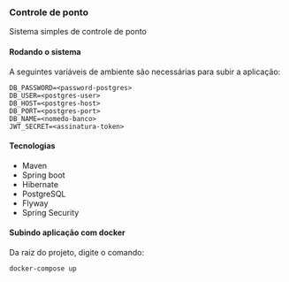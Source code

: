 ### Controle de ponto

Sistema simples de controle de ponto

#### Rodando o sistema

A seguintes variáveis de ambiente são necessárias para subir a aplicação:

    DB_PASSWORD=<password-postgres>
    DB_USER=<postgres-user>
    DB_HOST=<postgres-host>
    DB_PORT=<postgres-port>
    DB_NAME=<nomedo-banco>
    JWT_SECRET=<assinatura-token>

#### Tecnologias

- Maven
- Spring boot
- Hibernate
- PostgreSQL
- Flyway
- Spring Security

#### Subindo aplicação com docker

Da raiz do projeto, digite o comando:

    docker-compose up